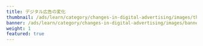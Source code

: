 ```yaml
---
title: デジタル広告の変化
thumbnail: /ads/learn/category/changes-in-digital-advertising/images/thumbnail.svg
banner: /ads/learn/category/changes-in-digital-advertising/images/banner.svg
weight: 1
featured: true
---
```

